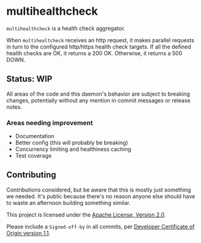 # multihealthcheck

`multihealthcheck` is a health check aggregator.

When `multihealtcheck` receives an http request, it makes parallel requests in
turn to the configured http/https health check targets. If all the defined
health checks are OK, it returns a 200 OK. Otherwise, it returns a 500 DOWN.

## Status: **WIP**

All areas of the code and this daemon's behavior are subject to breaking
changes, potentially without any mention in commit messages or release notes.

### Areas needing improvement

*   Documentation
*   Better config (this will probably be breaking)
*   Concurrency limiting and healthiness caching
*   Test coverage

## Contributing

Contributions considered, but be aware that this is mostly just something we
needed. It's public because there's no reason anyone else should have to waste
an afternoon building something similar.

This project is licensed under the [Apache License, Version 2.0](LICENSE).

Please include a `Signed-off-by` in all commits, per
[Developer Certificate of Origin version 1.1](DCO.html).
